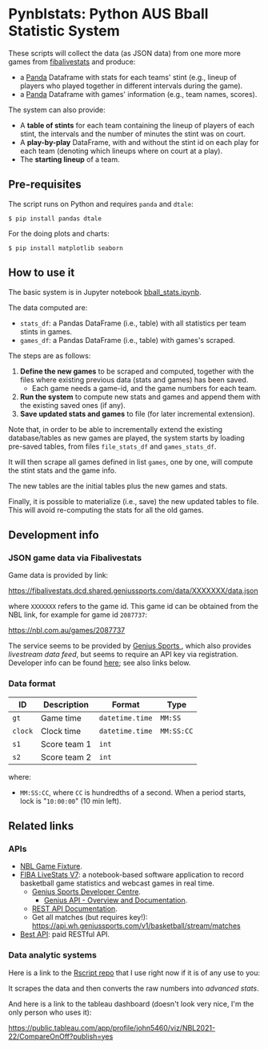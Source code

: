 # Pynblstats: Python AUS Bball Statistic System

These scripts will collect the data (as JSON data) from one more more games from [fibalivestats](http://www.fibaorganizer.com/) and produce:

- a [Panda](https://pandas.pydata.org/) Dataframe with stats for each teams' stint (e.g., lineup of players who played together in different intervals during the game).
- a [Panda](https://pandas.pydata.org/) Dataframe  with games' information (e.g., team names, scores).

The system can also provide:

- A **table of stints** for each team containing the lineup of players of each stint, the intervals and the number of minutes the stint was on court.
- A **play-by-play** DataFrame, with and without the stint id on each play for each team (denoting which lineups where on court at a play).
- The **starting lineup** of a team.

## Pre-requisites

The script runs on Python and requires `panda` and `dtale`:

```shell
$ pip install pandas dtale
```

For the doing plots and charts:

```shell
$ pip install matplotlib seaborn 
```

## How to use it

The basic system is in Jupyter notebook [bball_stats.ipynb](bball_stats.ipynb).

The data computed are:

- `stats_df`: a Pandas DataFrame (i.e., table) with all statistics per team stints in games.
- `games_df`: a Pandas DataFrame (i.e., table) with games's scraped.

The steps are as follows:

1. **Define the new games** to be scraped and computed, together with the files where existing previous data (stats and games) has been saved.
   * Each game needs a game-id, and the game numbers for each team.
2. **Run the system** to compute new stats and games and append them with the existing saved ones (if any).
3. **Save updated stats and games** to file (for later incremental extension).

Note that, in order to be able to incrementally extend the existing database/tables as new games are played, the system starts by loading pre-saved tables, from files `file_stats_df` and `games_stats_df`.

It will then scrape all games defined in list `games`, one by one, will compute the stint stats and the game info.

The new tables are the initial tables plus the new games and stats.

Finally, it is possible to materialize (i.e., save) the new updated tables to file. This will avoid re-computing the stats for all the old games.

## Development info

### JSON game data via Fibalivestats

Game data is provided by link:

https://fibalivestats.dcd.shared.geniussports.com/data/XXXXXXX/data.json

where `XXXXXXX` refers to the game id. This game id can be obtained from the NBL link, for example for game id `2087737`:

https://nbl.com.au/games/2087737

The service seems to be provided by [Genius Sports ](https://developer.geniussports.com/), which also provides _livestream data feed_, but seems to require an API key via registration. Developer info can be found [here](https://developer.geniussports.com/livestats/tvfeed/index_basketball.html); see also links below.

### Data format

| ID            | Description | Format | Type |
| -----------   | ----------- | ------ | ---- |
| `gt`          | Game time | `datetime.time`  | `MM:SS`
| `clock`       | Clock time    | `datetime.time`   | `MM:SS:CC`
| `s1`       | Score team 1 | `int`
| `s2`       | Score team 2 | `int`

where:

- `MM:SS:CC`, where `CC` is hundredths of a second. When a period starts, lock is "`10:00:00`" (10 min left).

## Related links

### APIs

- [NBL Game Fixture](https://nbl.com.au/fixture).
- [FIBA LiveStats V7](http://www.fibaorganizer.com/): a notebook-based software application to record basketball game statistics and webcast games in real time.
  - [Genius Sports Developer Centre](https://developer.geniussports.com/).
    - [Genius API - Overview and Documentation](https://support.geniussports.com/en/support/solutions/articles/9000008009-api-feed-overview-and-documentation).
  - [REST API Documentation](https://developer.geniussports.com/warehouse/rest/index_basketball.html).
  - Get all matches (but requires key!): https://api.wh.geniussports.com/v1/basketball/stream/matches
- [Best API](https://betsapi.com/l/1714/Australia-NBL): paid RESTful API.

### Data analytic systems

Here is a link to the [Rscript repo](https://github.com/jgalowe/euRobasketAu?organization=jgalowe&organization=jgalowe) that I use right now if it is of any use to you:

It scrapes the data and then converts the raw numbers into _advanced stats_.

And here is a link to the tableau dashboard (doesn't look very nice, I'm the only person who uses it):

https://public.tableau.com/app/profile/john5460/viz/NBL2021-22/CompareOnOff?publish=yes
